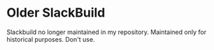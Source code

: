 Older SlackBuild
================

Slackbuild no longer maintained in my repository.
Maintained only for historical purposes. Don't use.


